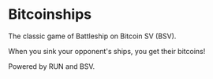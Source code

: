 # Bitcoinships

The classic game of Battleship on Bitcoin SV (BSV).

When you sink your opponent's ships, you get their bitcoins!

Powered by RUN and BSV.
